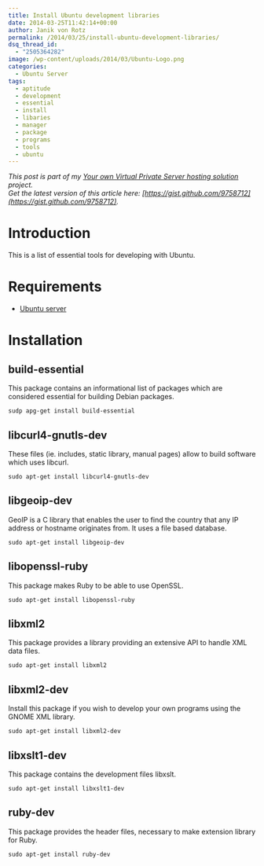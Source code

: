 ```yaml
---
title: Install Ubuntu development libraries
date: 2014-03-25T11:42:14+00:00
author: Janik von Rotz
permalink: /2014/03/25/install-ubuntu-development-libraries/
dsq_thread_id:
  - "2505364282"
image: /wp-content/uploads/2014/03/Ubuntu-Logo.png
categories:
  - Ubuntu Server
tags:
  - aptitude
  - development
  - essential
  - install
  - libaries
  - manager
  - package
  - programs
  - tools
  - ubuntu
---
```

*This post is part of my [Your own Virtual Private Server hosting solution](https://janikvonrotz.ch/your-own-virtual-private-server-hosting-solution/) project.*  
*Get the latest version of this article here: [https://gist.github.com/9758712](https://gist.github.com/9758712).*  

# Introduction

This is a list of essential tools for developing with Ubuntu.
<!--more-->
# Requirements

* [Ubuntu server](https://janikvonrotz.ch/2014/03/13/deploy-ubuntu-server/)

# Installation

## build-essential

This package contains an informational list of packages which are considered essential for building Debian packages.

    sudp apg-get install build-essential

## libcurl4-gnutls-dev

These files (ie. includes, static library, manual pages) allow to build software which uses libcurl.

    sudo apt-get install libcurl4-gnutls-dev

## libgeoip-dev

GeoIP is a C library that enables the user to find the country that any IP address or hostname originates from. It uses a file based database.

    sudo apt-get install libgeoip-dev
    
## libopenssl-ruby

This package makes Ruby to be able to use OpenSSL.

    sudo apt-get install libopenssl-ruby

## libxml2

This package provides a library providing an extensive API to handle XML data files.

    sudo apt-get install libxml2
    
## libxml2-dev

Install this package if you wish to develop your own programs using the GNOME XML library.

    sudo apt-get install libxml2-dev
    
## libxslt1-dev

This package contains the development files libxslt.

    sudo apt-get install libxslt1-dev

## ruby-dev

This package provides the header files, necessary to make extension library for Ruby.

    sudo apt-get install ruby-dev